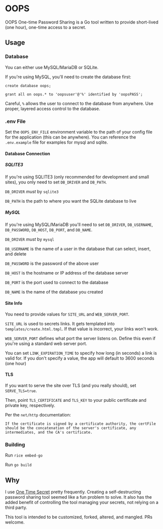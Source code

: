 # OOPS

OOPS One-time Password Sharing is a Go tool written to provide short-lived (one hour), one-time access to a secret.

## Usage

### Database

You can either use MySQL/MariaDB or SQLite.

If you're using MySQL, you'll need to create the database first:

```mysql
create database oops;

grant all on oops.* to 'oopsuser'@'%' identified by 'oopsPASS';
```

Careful, `%` allows the user to connect to the database from anywhere. Use proper, layered access control to the database.

### .env File

Set the `OOPS_ENV_FILE` environment variable to the path of your config file for the application (this can be anywhere). You can reference the `.env.example` file for examples for mysql and sqlite.

#### Database Connection

##### SQLITE3

If you're using SQLITE3 (only recommended for development and small sites), you only need to set `DB_DRIVER` and `DB_PATH`.

`DB_DRIVER` *must* by `sqlite3`

`DB_PATH` is the path to where you want the SQLite database to live

##### MySQL 

If you're using MySQL/MariaDB you'll need to set `DB_DRIVER`, `DB_USERNAME`, `DB_PASSWORD`, `DB_HOST`, `DB_PORT`, and `DB_NAME`.

`DB_DRIVER` *must* by `mysql`

`DB_USERNAME` is the name of a user in the database that can select, insert, and delete

`DB_PASSWORD` is the password of the above user

`DB_HOST` is the hostname or IP address of the database server

`DB_PORT` is the port used to connect to the database

`DB_NAME` is the name of the database you created

#### Site Info

You need to provide values for `SITE_URL` and `WEB_SERVER_PORT`.

`SITE_URL` is used to secrets links. It gets templated into `templates/create.html.tmpl`. If that value is incorrect, your links won't work.

`WEB_SERVER_PORT` defines what port the server listens on. Define this even if you're using a standard web server port.

You can set `LINK_EXPIRATION_TIME` to specify how long (in seconds) a link is valid for. If you don't specify a value, the app will default to 3600 seconds (one hour)

#### TLS

If you want to serve the site over TLS (and you really should), set `SERVE_TLS=true`.

Then, point `TLS_CERTIFICATE` and `TLS_KEY` to your public certificate and private key, respectively.

Per the `net/http` documentation:

```text
If the certificate is signed by a certificate authority, the certFile should be the concatenation of the server's certificate, any intermediates, and the CA's certificate.
```

### Building

Run `rice embed-go`

Run `go build`

## Why

I use [One Time Secret](https://onetimesecret.com/) pretty frequently. Creating a self-destructing password sharing tool seemed like a fun problem to solve. It also has the added benefit of controlling the tool managing your secrets, not relying on a third party.

This tool is intended to be customized, forked, altered, and mangled. PRs welcome.